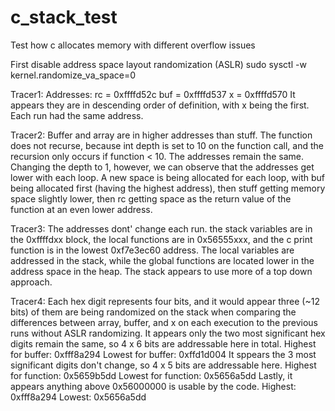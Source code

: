 # c_stack_test
Test how c allocates memory with different overflow issues

First disable address space layout randomization (ASLR) 
sudo sysctl -w kernel.randomize_va_space=0

Tracer1:
Addresses:
rc = 0xffffd52c
buf = 0xffffd537
x = 0xffffd570
It appears they are in descending order of definition, with x being the first. Each run had the same address.

Tracer2:
Buffer and array are in higher addresses than stuff.
The function does not recurse, because int depth is set to 10 on the function call, and the recursion only
occurs if function < 10. The addresses remain the same.
Changing the depth to 1, however, we can observe that the addresses get lower with each loop.
A new space is being allocated for each loop, with buf being allocated first (having the highest address), then 
stuff getting memory space slightly lower, then rc getting space as the return value of the function at an
even lower address.

Tracer3:
The addresses dont' change each run. the stack variables are in the 0xffffdxx block, the local functions are in 0x56555xxx, 
and the c print function is in the lowest 0xf7e3ec60 address. 
The local variables are addressed in the stack, while the global functions are located lower in the address 
space in the heap. The stack appears to use more of a top down approach.

Tracer4:
Each hex digit represents four bits, and it would appear three (~12 bits) of them are being randomized on the stack when 
comparing the differences between array, buffer, and x on each execution to the previous runs without ASLR randomizing.
It appears only the two most significant hex digits remain the same, so 4 x 6 bits are addressable here in total. 
Highest for buffer: 0xfff8a294
Lowest for buffer: 0xffd1d004
It sppears the 3 most significant digits don't change, so 4 x 5 bits are addressable here.
Highest for function: 0x5659b5dd
Lowest for function: 0x5656a5dd
Lastly, it appears anything above 0x56000000 is usable by the code.
Highest: 0xfff8a294
Lowest: 0x5656a5dd
